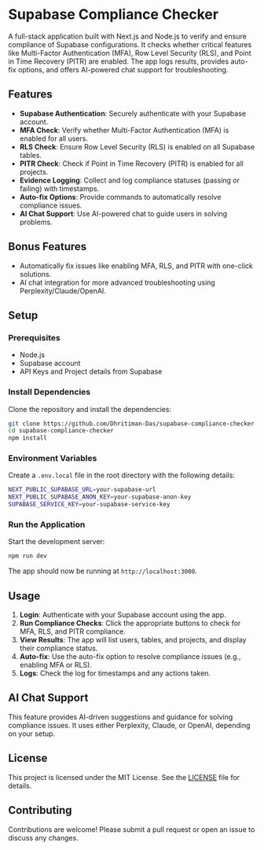 # Supabase Compliance Checker

A full-stack application built with Next.js and Node.js to verify and ensure compliance of Supabase configurations. It checks whether critical features like Multi-Factor Authentication (MFA), Row Level Security (RLS), and Point in Time Recovery (PITR) are enabled. The app logs results, provides auto-fix options, and offers AI-powered chat support for troubleshooting.

## Features

- **Supabase Authentication**: Securely authenticate with your Supabase account.
- **MFA Check**: Verify whether Multi-Factor Authentication (MFA) is enabled for all users.
- **RLS Check**: Ensure Row Level Security (RLS) is enabled on all Supabase tables.
- **PITR Check**: Check if Point in Time Recovery (PITR) is enabled for all projects.
- **Evidence Logging**: Collect and log compliance statuses (passing or failing) with timestamps.
- **Auto-fix Options**: Provide commands to automatically resolve compliance issues.
- **AI Chat Support**: Use AI-powered chat to guide users in solving problems.

## Bonus Features

- Automatically fix issues like enabling MFA, RLS, and PITR with one-click solutions.
- AI chat integration for more advanced troubleshooting using Perplexity/Claude/OpenAI.

## Setup

### Prerequisites
- Node.js
- Supabase account
- API Keys and Project details from Supabase

### Install Dependencies
Clone the repository and install the dependencies:
```bash
git clone https://github.com/Dhritiman-Das/supabase-compliance-checker.git
cd supabase-compliance-checker
npm install
```

### Environment Variables
Create a `.env.local` file in the root directory with the following details:
```bash
NEXT_PUBLIC_SUPABASE_URL=your-supabase-url
NEXT_PUBLIC_SUPABASE_ANON_KEY=your-supabase-anon-key
SUPABASE_SERVICE_KEY=your-supabase-service-key
```

### Run the Application
Start the development server:
```bash
npm run dev
```
The app should now be running at `http://localhost:3000`.

## Usage

1. **Login**: Authenticate with your Supabase account using the app.
2. **Run Compliance Checks**: Click the appropriate buttons to check for MFA, RLS, and PITR compliance.
3. **View Results**: The app will list users, tables, and projects, and display their compliance status.
4. **Auto-fix**: Use the auto-fix option to resolve compliance issues (e.g., enabling MFA or RLS).
5. **Logs**: Check the log for timestamps and any actions taken.

## AI Chat Support

This feature provides AI-driven suggestions and guidance for solving compliance issues. It uses either Perplexity, Claude, or OpenAI, depending on your setup.

## License

This project is licensed under the MIT License. See the [LICENSE](LICENSE) file for details.

## Contributing

Contributions are welcome! Please submit a pull request or open an issue to discuss any changes.
